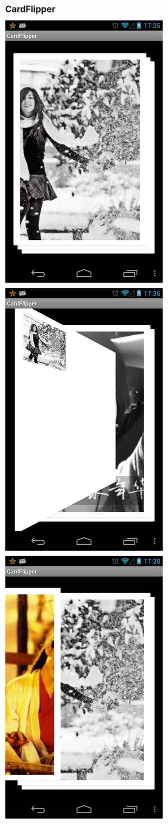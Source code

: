 CardFlipper
===========


![image1](https://github.com/chenjishi/CardFlipper/blob/master/cardflip1.jpg)

![image2](https://github.com/chenjishi/CardFlipper/blob/master/flip2.jpg)

![image3](https://github.com/chenjishi/CardFlipper/blob/master/flip3.jpg)
